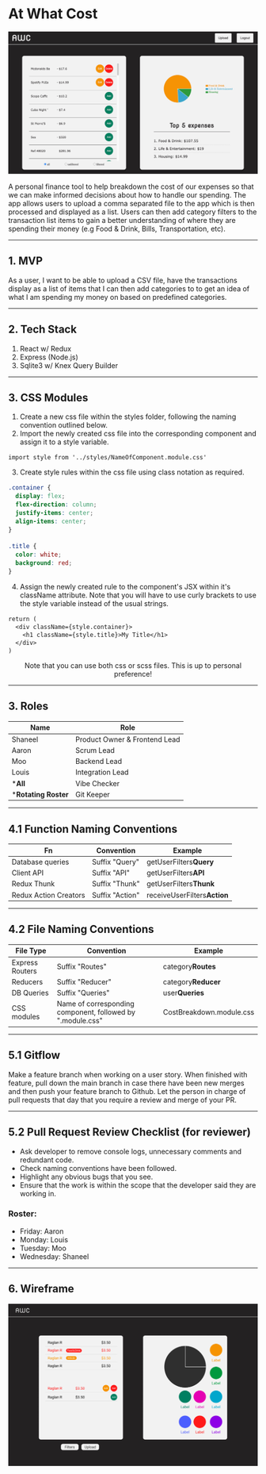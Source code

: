 # At What Cost

![screenshot of finance app](atwhatcost.jpg)

A personal finance tool to help breakdown the cost of our expenses so that we can make informed decisions about how to handle our spending. The app allows users to upload a comma separated file to the app which is then processed and displayed as a list. Users can then add category filters to the transaction list items to gain a better understanding of where they are spending their money (e.g Food & Drink, Bills, Transportation, etc).

---

## 1. MVP

As a user, I want to be able to upload a CSV file, have the transactions display as a list of items that I can then add categories to to get an idea of what I am spending my money on based on predefined categories.

---

## 2. Tech Stack

1. React w/ Redux
2. Express (Node.js)
3. Sqlite3 w/ Knex Query Builder

---

## 3. CSS Modules

1. Create a new css file within the styles folder, following the naming convention outlined below.
2. Import the newly created css file into the corresponding component and assign it to a style variable.
```JS
import style from '../styles/NameOfComponent.module.css'
```
3. Create style rules within the css file using class notation as required.
```CSS
.container {
  display: flex;
  flex-direction: column;
  justify-items: center;
  align-items: center;
}

.title {
  color: white;
  background: red;
}
```
4. Assign the newly created rule to the component's JSX within it's className attribute. Note that you will have to use curly brackets to use the style variable instead of the usual strings.
```JS
return (
  <div className={style.container}>
    <h1 className={style.title}>My Title</h1>
  </div>
)
```

<div style='text-align:center'>
  Note that you can use both css or scss files. This is up to personal preference!
</div>

---
## 3. Roles

| Name                 | Role                          |
| -------------------- | ----------------------------- |
| Shaneel              | Product Owner & Frontend Lead |
| Aaron                | Scrum Lead                    |
| Moo                  | Backend Lead                  |
| Louis                | Integration Lead              |
| ***All**             | Vibe Checker                  |
| ***Rotating Roster** | Git Keeper                    |

---

## 4.1 Function Naming Conventions

| Fn                    | Convention      | Example                      |
| --------------------- | --------------- | ---------------------------- |
| Database queries      | Suffix "Query"  | getUserFilters**Query**      |
| Client API            | Suffix "API"    | getUserFilters**API**        |
| Redux Thunk           | Suffix "Thunk"  | getUserFilters**Thunk**      |
| Redux Action Creators | Suffix "Action" | receiveUserFilters**Action** |

---

## 4.2 File Naming Conventions

| File Type       | Convention                                                 | Example                  |
| --------------- | ---------------------------------------------------------- | ------------------------ |
| Express Routers | Suffix "Routes"                                            | category**Routes**       |
| Reducers        | Suffix "Reducer"                                           | category**Reducer**      |
| DB Queries      | Suffix "Queries"                                           | user**Queries**          |
| CSS modules     | Name of corresponding component, followed by ".module.css" | CostBreakdown.module.css |

---

## 5.1 Gitflow

Make a feature branch when working on a user story. When finished with feature, pull down the main branch in case there have been new merges and then push your feature branch to Github. Let the person in charge of pull requests that day that you require a review and merge of your PR.

---

## 5.2 Pull Request Review Checklist (for reviewer)

- Ask developer to remove console logs, unnecessary comments and redundant code.
- Check naming conventions have been followed.
- Highlight any obvious bugs that you see.
- Ensure that the work is within the scope that the developer said they are working in.

### Roster:
- Friday: Aaron
- Monday: Louis
- Tuesday: Moo
- Wednesday: Shaneel

---

## 6. Wireframe

![home page mockup](Home%20(lg).jpg)
